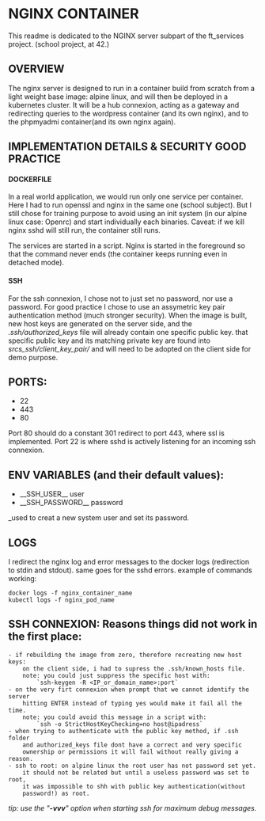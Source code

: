 # NGINX CONTAINER

This readme is dedicated to the NGINX server subpart of the ft_services
project. (school project, at 42.)

## OVERVIEW

The nginx server is designed to run in a container build from scratch from a
light weight base image: alpine linux, and will then be deployed in a
kubernetes cluster. It will be a hub connexion, acting as a gateway and
redirecting queries to the wordpress container (and its own nginx), and to the
phpmyadmi container(and its own nginx again).

## IMPLEMENTATION DETAILS & SECURITY GOOD PRACTICE

#### DOCKERFILE

In a real world application, we would run only one service per container.
Here I had to run openssl and nginx in the same one (school subject).
But I still chose for training purpose to avoid using an init system (in our
alpine linux case: Openrc) and start individually each binaries.
Caveat: if we kill nginx sshd will still run, the container still runs.

The services are started in a script.
Nginx is started in the foreground so that the command never ends (the
container keeps running even in detached mode).

#### SSH

For the ssh connexion, I chose not to just set no password, nor use a password.
For good practice I chose to use an assymetric key pair authentication method
(much stronger security).
When the image is built, new host keys are generated on the server side, and 
the _.ssh/authorized_keys_ file will already contain one specific public key.
that specific public key and its matching private key are found into
_srcs_ssh/client_key_pair/_ and will need to be adopted on the client side for
demo purpose.


## PORTS:

- 22
- 443
- 80

Port 80 should do a constant 301 redirect to port 443, where ssl is
implemented.
Port 22 is where sshd is actively listening for an incoming ssh connexion.

## ENV VARIABLES (and their default values):
- \_\_SSH_USER\_\_ user
- \_\_SSH_PASSWORD\_\_ password

_used to creat a new system user and set its password.

## LOGS

I redirect the nginx log and error messages to the docker logs (redirection to
stdin and stdout).
same goes for the sshd errors.
example of commands working:

```
docker logs -f nginx_container_name
kubectl logs -f nginx_pod_name
```

## SSH CONNEXION: Reasons things did not work in the first place:

	- if rebuilding the image from zero, therefore recreating new host keys:
		on the client side, i had to supress the .ssh/known_hosts file.
		note: you could just suppress the specific host with:
			`ssh-keygen -R <IP_or_domain_name>:port`
	- on the very firt connexion when prompt that we cannot identify the server
		hitting ENTER instead of typing yes would make it fail all the time.
		note: you could avoid this message in a script with:
			`ssh -o StrictHostKeyChecking=no host@ipadress`
	- when trying to authenticate with the public key method, if .ssh folder
		and authorized_keys file dont have a correct and very specific
		ownership or permissions it will fail without really giving a reason.
	- ssh to root: on alpine linux the root user has not password set yet.
		it should not be related but until a useless password was set to root,
		it was impossible to shh with public key authentication(without
		password!) as root.

_tip: use the "**-vvv**" option when starting ssh for maximum debug messages._

